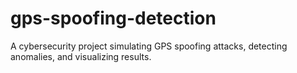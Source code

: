 # gps-spoofing-detection
A cybersecurity project simulating GPS spoofing attacks, detecting anomalies, and visualizing results.
